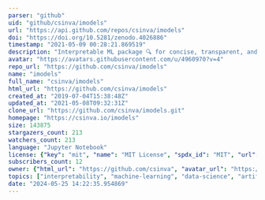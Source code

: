 ```yaml
---
parser: "github"
uid: "github/csinva/imodels"
url: "https://api.github.com/repos/csinva/imodels"
doi: "https://doi.org/10.5281/zenodo.4026886"
timestamp: "2021-05-09 00:28:21.869519"
description: "Interpretable ML package 🔍 for concise, transparent, and accurate predictive modeling (sklearn-compatible)."
avatar: "https://avatars.githubusercontent.com/u/4960970?v=4"
repo_url: "https://github.com/csinva/imodels"
name: "imodels"
full_name: "csinva/imodels"
html_url: "https://github.com/csinva/imodels"
created_at: "2019-07-04T15:38:48Z"
updated_at: "2021-05-08T09:32:31Z"
clone_url: "https://github.com/csinva/imodels.git"
homepage: "https://csinva.io/imodels"
size: 143875
stargazers_count: 213
watchers_count: 213
language: "Jupyter Notebook"
license: {"key": "mit", "name": "MIT License", "spdx_id": "MIT", "url": "https://api.github.com/licenses/mit", "node_id": "MDc6TGljZW5zZTEz"}
subscribers_count: 12
owner: {"html_url": "https://github.com/csinva", "avatar_url": "https://avatars.githubusercontent.com/u/4960970?v=4", "login": "csinva", "type": "User"}
topics: ["interpretability", "machine-learning", "data-science", "artificial-intelligence", "ml", "ai", "statistics", "scikit-learn", "python", "bayesian-rule-lists", "optimal-classification-tree", "rulefit", "uncertainty", "demo", "tutorial", "imodels", "rule-learning", "supervised-learning"]
date: "2024-05-25 14:22:35.954869"
---
```

